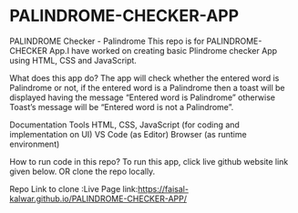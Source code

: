# PALINDROME-CHECKER-APP

PALINDROME Checker - Palindrome This repo is for PALINDROME-CHECKER App.I have worked on creating basic Plindrome checker App using HTML, CSS and JavaScript.

What does this app do? The app will check whether the entered word is Palindrome or not, if the entered word is a Palindrome then a toast will be displayed having the message “Entered word is Palindrome” otherwise Toast’s message will be “Entered word is not a Palindrome”.

Documentation
Tools HTML, CSS, JavaScript (for coding and implementation on UI) VS Code (as Editor) Browser (as runtime environment)

How to run code in this repo? To run this app, click live github website link given below. OR clone the repo locally.

Repo Link to clone :Live Page link:https://faisal-kalwar.github.io/PALINDROME-CHECKER-APP/
